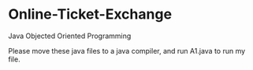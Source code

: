 # Online-Ticket-Exchange
Java Objected Oriented Programming

Please move these java files to a java compiler, and run A1.java to run my file.
